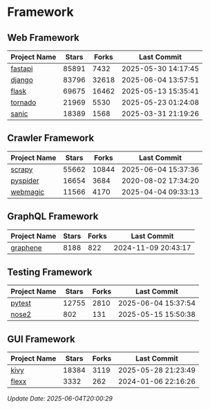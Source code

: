 # Framework

## Web Framework
| Project Name | Stars | Forks | Last Commit |
| ------------ | ----- | ----- | ----------- |
| [fastapi](https://github.com/fastapi/fastapi) | 85891 | 7432 | 2025-05-30 14:17:45 |
| [django](https://github.com/django/django) | 83796 | 32618 | 2025-06-04 13:57:51 |
| [flask](https://github.com/pallets/flask) | 69675 | 16462 | 2025-05-13 15:35:41 |
| [tornado](https://github.com/tornadoweb/tornado) | 21969 | 5530 | 2025-05-23 01:24:08 |
| [sanic](https://github.com/sanic-org/sanic) | 18389 | 1568 | 2025-03-31 21:19:26 |

## Crawler Framework
| Project Name | Stars | Forks | Last Commit |
| ------------ | ----- | ----- | ----------- |
| [scrapy](https://github.com/scrapy/scrapy) | 55662 | 10844 | 2025-06-04 15:37:36 |
| [pyspider](https://github.com/binux/pyspider) | 16654 | 3684 | 2020-08-02 17:34:20 |
| [webmagic](https://github.com/code4craft/webmagic) | 11566 | 4170 | 2025-04-04 09:33:13 |

## GraphQL Framework
| Project Name | Stars | Forks | Last Commit |
| ------------ | ----- | ----- | ----------- |
| [graphene](https://github.com/graphql-python/graphene) | 8188 | 822 | 2024-11-09 20:43:17 |

## Testing Framework
| Project Name | Stars | Forks | Last Commit |
| ------------ | ----- | ----- | ----------- |
| [pytest](https://github.com/pytest-dev/pytest) | 12755 | 2810 | 2025-06-04 15:37:54 |
| [nose2](https://github.com/nose-devs/nose2) | 802 | 131 | 2025-05-15 15:50:38 |

## GUI Framework
| Project Name | Stars | Forks | Last Commit |
| ------------ | ----- | ----- | ----------- |
| [kivy](https://github.com/kivy/kivy) | 18384 | 3119 | 2025-05-28 21:23:49 |
| [flexx](https://github.com/flexxui/flexx) | 3332 | 262 | 2024-01-06 22:16:26 |

*Update Date: 2025-06-04T20:00:29*